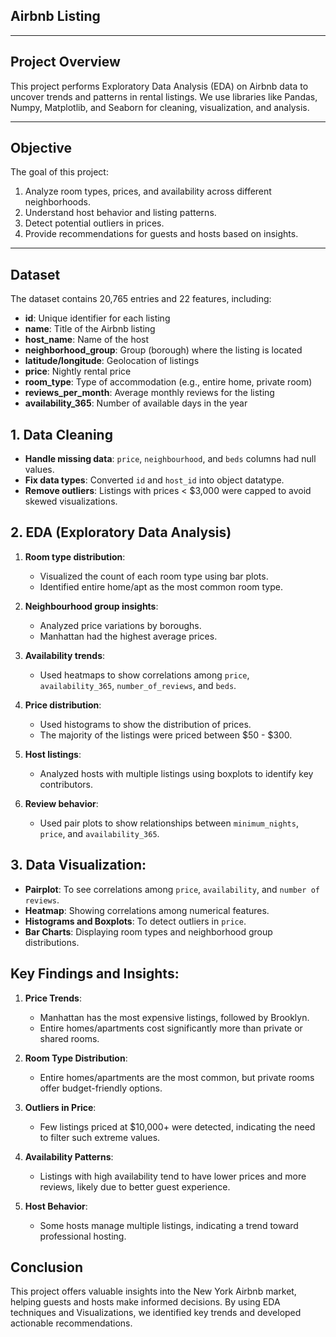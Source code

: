 ## **Airbnb Listing**
---
## **Project Overview**
This project performs Exploratory Data Analysis (EDA) on Airbnb data to uncover trends and patterns in rental listings. We use libraries like Pandas, Numpy, Matplotlib, and Seaborn for cleaning, visualization, and analysis.

---
## **Objective**
The goal of this project:
1. Analyze room types, prices, and availability across different neighborhoods.
2. Understand host behavior and listing patterns.
3. Detect potential outliers in prices.
4. Provide recommendations for guests and hosts based on insights.
---
## **Dataset**
The dataset contains 20,765 entries and 22 features, including:
   - **id**: Unique identifier for each listing
   - **name**: Title of the Airbnb listing
   - **host_name**: Name of the host
   - **neighborhood_group**: Group (borough) where the listing is located
   - **latitude/longitude**: Geolocation of listings
   - **price**: Nightly rental price
   - **room_type**: Type of accommodation (e.g., entire home, private room)
   - **reviews_per_month**: Average monthly reviews for the listing
   - **availability_365**: Number of available days in the year

## **1. Data Cleaning**
   - **Handle missing data**: `price`, `neighbourhood`, and `beds` columns had null values.
   - **Fix data types**: Converted `id` and `host_id` into object datatype.
   - **Remove outliers**: Listings with prices < $3,000 were capped to avoid skewed visualizations.

## **2. EDA (Exploratory Data Analysis)**
1. **Room type distribution**: 
   - Visualized the count of each room type using bar plots.
   - Identified entire home/apt as the most common room type.

2. **Neighbourhood group insights**:
   - Analyzed price variations by boroughs.
   - Manhattan had the highest average prices.

3. **Availability trends**:
   - Used heatmaps to show correlations among `price`, `availability_365`, `number_of_reviews`, and `beds`.

4. **Price distribution**:
   - Used histograms to show the distribution of prices.
   - The majority of the listings were priced between $50 - $300.

5. **Host listings**:
   - Analyzed hosts with multiple listings using boxplots to identify key contributors.

6. **Review behavior**:
   - Used pair plots to show relationships between `minimum_nights`, `price`, and `availability_365`.

## **3. Data Visualization**:
   - **Pairplot**: To see correlations among `price`, `availability`, and `number of reviews`.
   - **Heatmap**: Showing correlations among numerical features.
   - **Histograms and Boxplots**: To detect outliers in `price`.
   - **Bar Charts**: Displaying room types and neighborhood group distributions.
   
## **Key Findings and Insights**:
1. **Price Trends**:  
   - Manhattan has the most expensive listings, followed by Brooklyn.  
   - Entire homes/apartments cost significantly more than private or shared rooms.  

2. **Room Type Distribution**:  
   - Entire homes/apartments are the most common, but private rooms offer budget-friendly options.

3. **Outliers in Price**:  
   - Few listings priced at $10,000+ were detected, indicating the need to filter such extreme values.

4. **Availability Patterns**:  
   - Listings with high availability tend to have lower prices and more reviews, likely due to better guest experience.

5. **Host Behavior**:  
   - Some hosts manage multiple listings, indicating a trend toward professional hosting. 
  

## Conclusion
This project offers valuable insights into the New York Airbnb market, helping guests and hosts make informed decisions. By using EDA techniques and Visualizations, we identified key trends and developed actionable recommendations.
